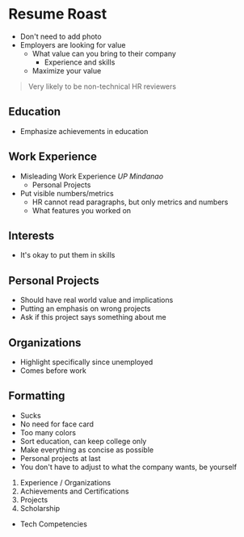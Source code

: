 # Resume Roast

- Don't need to add photo
- Employers are looking for value
  - What value can you bring to their company
    - Experience and skills
  - Maximize your value

> Very likely to be non-technical HR reviewers

## Education

- Emphasize achievements in education

## Work Experience

- Misleading Work Experience *UP Mindanao*
  - Personal Projects
- Put visible numbers/metrics
  - HR cannot read paragraphs, but only metrics and numbers
  - What features you worked on

## Interests

- It's okay to put them in skills

## Personal Projects

- Should have real world value and implications
- Putting an emphasis on wrong projects
- Ask if this project says something about me

## Organizations

- Highlight specifically since unemployed
- Comes before work

## Formatting

- Sucks
- No need for face card
- Too many colors
- Sort education, can keep college only
- Make everything as concise as possible
- Personal projects at last
- You don't have to adjust to what the company wants, be yourself

1.  Experience / Organizations
2.  Achievements and Certifications
3.  Projects
4.  Scholarship

- Tech Competencies
